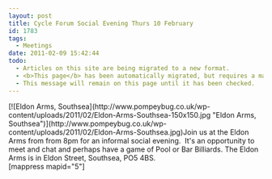```yaml
---
layout: post
title: Cycle Forum Social Evening Thurs 10 February
id: 1783
tags:
  - Meetings
date: 2011-02-09 15:42:44
todo:
  - Articles on this site are being migrated to a new format.
  - <b>This page</b> has been automatically migrated, but requires a manual check-&amp;-tune to ensure the format and links all work as expected.
  - This message will remain on this page until it has been checked.
---
```


<div class="mceTemp">[![Eldon Arms, Southsea](http://www.pompeybug.co.uk/wp-content/uploads/2011/02/Eldon-Arms-Southsea-150x150.jpg "Eldon Arms, Southsea")](http://www.pompeybug.co.uk/wp-content/uploads/2011/02/Eldon-Arms-Southsea.jpg)Join us at the Eldon Arms from from 8pm for an informal social evening.  It's an opportunity to meet and chat and perhaps have a game of Pool or Bar Billiards. The Eldon Arms is in Eldon Street, Southsea, PO5 4BS.</div>
<div class="mceTemp">[mappress mapid="5"]</div>